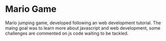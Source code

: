 # Mario Game
Mario jumping game, developed following an web development tutorial. The maing goal was to learn more about javascript and web development, some challenges are commented on js code waiting to be tackled.